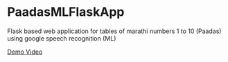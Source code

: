 # PaadasMLFlaskApp

Flask based web application for tables of marathi numbers 1 to 10 (Paadas) using google speech recognition (ML)

[Demo Video](https://youtu.be/N9burTQnPUg)
